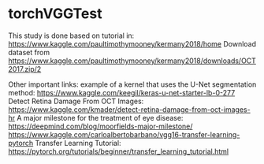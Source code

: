 # torchVGGTest

This study is done based on tutorial in: https://www.kaggle.com/paultimothymooney/kermany2018/home
Download dataset from https://www.kaggle.com/paultimothymooney/kermany2018/downloads/OCT2017.zip/2

Other important links:
example of a kernel that uses the U-Net segmentation method: https://www.kaggle.com/keegil/keras-u-net-starter-lb-0-277
Detect Retina Damage From OCT Images: https://www.kaggle.com/kmader/detect-retina-damage-from-oct-images-hr
A major milestone for the treatment of eye disease: https://deepmind.com/blog/moorfields-major-milestone/
https://www.kaggle.com/carloalbertobarbano/vgg16-transfer-learning-pytorch
Transfer Learning Tutorial: https://pytorch.org/tutorials/beginner/transfer_learning_tutorial.html
